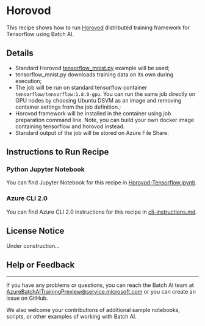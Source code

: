 # Horovod

This recipe shows how to run [Horovod](https://github.com/uber/horovod) distributed training framework for Tensorflow using Batch AI.

## Details

- Standard Horovod [tensorflow_mnist.py](https://github.com/uber/horovod/blob/v0.9.10/examples/tensorflow_mnist.py) example will be used;
- tensorflow_mnist.py downloads training data on its own during execution;
- The job will be run on standard tensorflow container ```tensorflow/tensorflow:1.8.0-gpu```. You can run the same job directly on GPU nodes by choosing Ubuntu DSVM as an image and removing
container settings from the job definition.;
- Horovod framework will be installed in the container using job preparation command line. Note, you can build your own docker image containing tensorflow and horovod instead.
- Standard output of the job will be stored on Azure File Share.

## Instructions to Run Recipe

### Python Jupyter Notebook

You can find Jupyter Notebook for this recipe in [Horovod-Tensorflow.ipynb](./Horovod-Tensorflow.ipynb).

### Azure CLI 2.0

You can find Azure CLI 2.0 instructions for this recipe in [cli-instructions.md](./cli-instructions.md).

## License Notice

Under construction...

## Help or Feedback
--------------------
If you have any problems or questions, you can reach the Batch AI team at [AzureBatchAITrainingPreview@service.microsoft.com](mailto:AzureBatchAITrainingPreview@service.microsoft.com) or you can create an issue on GitHub.

We also welcome your contributions of additional sample notebooks, scripts, or other examples of working with Batch AI.
